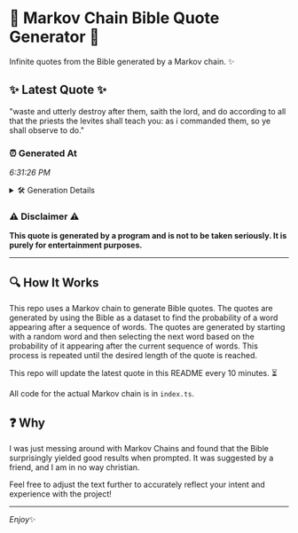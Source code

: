 # 📖 Markov Chain Bible Quote Generator 📖

Infinite quotes from the Bible generated by a Markov chain. ✨

## ✨ Latest Quote ✨
"waste and utterly destroy after them, saith the lord, and do according to all that the priests the levites shall teach you: as i commanded them, so ye shall observe to do."

### ⏰ Generated At
*6:31:26 PM*

<details>
    <summary>🛠️ Generation Details</summary>
    <p>
        <strong>🌱 Seed:</strong> waste<br>
        <strong>🔄 Iterations:</strong> 31<br>
        <strong>📜 Context History:</strong><br>[ waste ]: and<br>[ waste, and ]: utterly<br>[ waste, and, utterly ]: destroy<br>[ waste, and, utterly, destroy ]: after<br>[ waste, and, utterly, destroy, after ]: them,<br>[ waste, and, utterly, destroy, after, them, ]: saith<br>[ and, utterly, destroy, after, them,, saith ]: the<br>[ utterly, destroy, after, them,, saith, the ]: lord,<br>[ destroy, after, them,, saith, the, lord, ]: and<br>[ after, them,, saith, the, lord,, and ]: do<br>[ them,, saith, the, lord,, and, do ]: according<br>[ saith, the, lord,, and, do, according ]: to<br>[ the, lord,, and, do, according, to ]: all<br>[ lord,, and, do, according, to, all ]: that<br>[ and, do, according, to, all, that ]: the<br>[ do, according, to, all, that, the ]: priests<br>[ according, to, all, that, the, priests ]: the<br>[ to, all, that, the, priests, the ]: levites<br>[ all, that, the, priests, the, levites ]: shall<br>[ that, the, priests, the, levites, shall ]: teach<br>[ the, priests, the, levites, shall, teach ]: you:<br>[ priests, the, levites, shall, teach, you: ]: as<br>[ the, levites, shall, teach, you:, as ]: i<br>[ levites, shall, teach, you:, as, i ]: commanded<br>[ shall, teach, you:, as, i, commanded ]: them,<br>[ teach, you:, as, i, commanded, them, ]: so<br>[ you:, as, i, commanded, them,, so ]: ye<br>[ as, i, commanded, them,, so, ye ]: shall<br>[ i, commanded, them,, so, ye, shall ]: observe<br>[ commanded, them,, so, ye, shall, observe ]: to<br>[ them,, so, ye, shall, observe, to ]: do.<br>
    </p>
</details>

### ⚠️ Disclaimer ⚠️
**This quote is generated by a program and is not to be taken seriously. It is purely for entertainment purposes.**

---

## 🔍 How It Works

This repo uses a Markov chain to generate Bible quotes. The quotes are generated by using the Bible as a dataset to find the probability of a word appearing after a sequence of words. The quotes are generated by starting with a random word and then selecting the next word based on the probability of it appearing after the current sequence of words. This process is repeated until the desired length of the quote is reached.

This repo will update the latest quote in this README every 10 minutes. ⏳

All code for the actual Markov chain is in `index.ts`.

## ❓ Why

I was just messing around with Markov Chains and found that the Bible surprisingly yielded good results when prompted. 
It was suggested by a friend, and I am in no way christian.

Feel free to adjust the text further to accurately reflect your intent and experience with the project!

---

*Enjoy*✨
